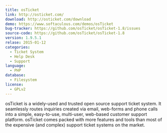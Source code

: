 ```yaml
---
title: osTicket
link: http://osticket.com/
download: http://osticket.com/download
demo: https://www.softaculous.com/demos/osTicket
bug-tracker: https://github.com/osTicket/osTicket-1.8/issues
source-code: https://github.com/osTicket/osTicket-1.8
version: 1.9.5.1
relase: 2015-01-12
categories:
  - Ticket System
  - Help Desk
  - Support
language:
  - PHP
database:
  - Filesystem
license:
  - GPLv2
---
```

osTicket is a widely-used and trusted open source support ticket system. It seamlessly routes inquiries created via email, web-forms and phone calls into a simple, easy-to-use, multi-user, web-based customer support platform. osTicket comes packed with more features and tools than most of the expensive (and complex) support ticket systems on the market.